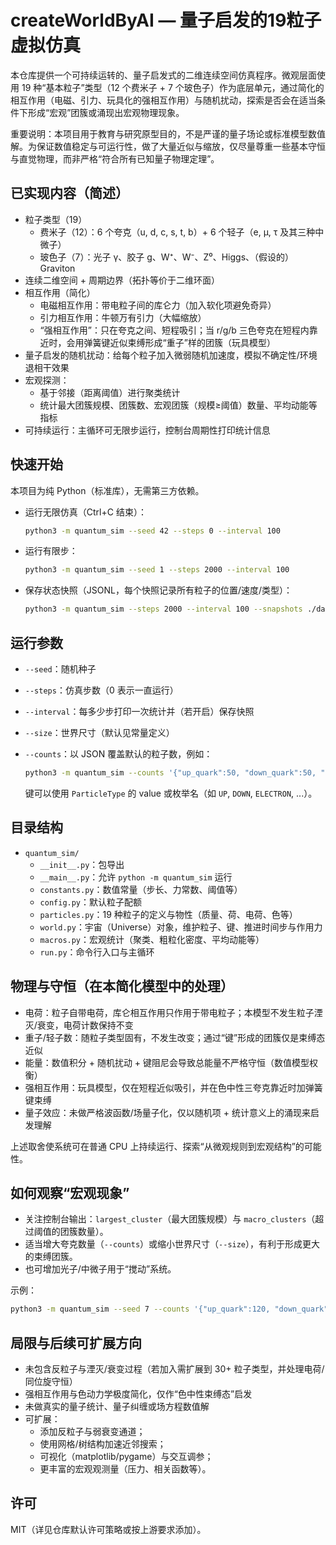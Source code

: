 # createWorldByAI — 量子启发的19粒子虚拟仿真

本仓库提供一个可持续运转的、量子启发式的二维连续空间仿真程序。微观层面使用 19 种“基本粒子”类型（12 个费米子 + 7 个玻色子）作为底层单元，通过简化的相互作用（电磁、引力、玩具化的强相互作用）与随机扰动，探索是否会在适当条件下形成“宏观”团簇或涌现出宏观物理现象。

重要说明：本项目用于教育与研究原型目的，不是严谨的量子场论或标准模型数值解。为保证数值稳定与可运行性，做了大量近似与缩放，仅尽量尊重一些基本守恒与直觉物理，而非严格“符合所有已知量子物理定理”。

## 已实现内容（简述）

- 粒子类型（19）
  - 费米子（12）：6 个夸克（u, d, c, s, t, b）+ 6 个轻子（e, μ, τ 及其三种中微子）
  - 玻色子（7）：光子 γ、胶子 g、W⁺、W⁻、Z⁰、Higgs、（假设的）Graviton
- 连续二维空间 + 周期边界（拓扑等价于二维环面）
- 相互作用（简化）
  - 电磁相互作用：带电粒子间的库仑力（加入软化项避免奇异）
  - 引力相互作用：牛顿万有引力（大幅缩放）
  - “强相互作用”：只在夸克之间、短程吸引；当 r/g/b 三色夸克在短程内靠近时，会用弹簧键近似束缚形成“重子”样的团簇（玩具模型）
- 量子启发的随机扰动：给每个粒子加入微弱随机加速度，模拟不确定性/环境退相干效果
- 宏观探测：
  - 基于邻接（距离阈值）进行聚类统计
  - 统计最大团簇规模、团簇数、宏观团簇（规模≥阈值）数量、平均动能等指标
- 可持续运行：主循环可无限步运行，控制台周期性打印统计信息

## 快速开始

本项目为纯 Python（标准库），无需第三方依赖。

- 运行无限仿真（Ctrl+C 结束）：

  ```bash
  python3 -m quantum_sim --seed 42 --steps 0 --interval 100
  ```

- 运行有限步：

  ```bash
  python3 -m quantum_sim --seed 1 --steps 2000 --interval 100
  ```

- 保存状态快照（JSONL，每个快照记录所有粒子的位置/速度/类型）：

  ```bash
  python3 -m quantum_sim --steps 2000 --interval 100 --snapshots ./data
  ```

## 运行参数

- `--seed`：随机种子
- `--steps`：仿真步数（0 表示一直运行）
- `--interval`：每多少步打印一次统计并（若开启）保存快照
- `--size`：世界尺寸（默认见常量定义）
- `--counts`：以 JSON 覆盖默认的粒子数，例如：

  ```bash
  python3 -m quantum_sim --counts '{"up_quark":50, "down_quark":50, "electron":10, "photon":30}'
  ```

  键可以使用 `ParticleType` 的 value 或枚举名（如 `UP`, `DOWN`, `ELECTRON`, ...）。

## 目录结构

- `quantum_sim/`
  - `__init__.py`：包导出
  - `__main__.py`：允许 `python -m quantum_sim` 运行
  - `constants.py`：数值常量（步长、力常数、阈值等）
  - `config.py`：默认粒子配额
  - `particles.py`：19 种粒子的定义与物性（质量、荷、电荷、色等）
  - `world.py`：宇宙（Universe）对象，维护粒子、键、推进时间步与作用力
  - `macros.py`：宏观统计（聚类、粗粒化密度、平均动能等）
  - `run.py`：命令行入口与主循环

## 物理与守恒（在本简化模型中的处理）

- 电荷：粒子自带电荷，库仑相互作用只作用于带电粒子；本模型不发生粒子湮灭/衰变，电荷计数保持不变
- 重子/轻子数：随粒子类型固有，不发生改变；通过“键”形成的团簇仅是束缚态近似
- 能量：数值积分 + 随机扰动 + 键阻尼会导致总能量不严格守恒（数值模型权衡）
- 强相互作用：玩具模型，仅在短程近似吸引，并在色中性三夸克靠近时加弹簧键束缚
- 量子效应：未做严格波函数/场量子化，仅以随机项 + 统计意义上的涌现来启发理解

上述取舍使系统可在普通 CPU 上持续运行、探索“从微观规则到宏观结构”的可能性。

## 如何观察“宏观现象”

- 关注控制台输出：`largest_cluster`（最大团簇规模）与 `macro_clusters`（超过阈值的团簇数量）。
- 适当增大夸克数量（`--counts`）或缩小世界尺寸（`--size`），有利于形成更大的束缚团簇。
- 也可增加光子/中微子用于“搅动”系统。

示例：

```bash
python3 -m quantum_sim --seed 7 --counts '{"up_quark":120, "down_quark":120, "strange_quark":12, "electron":30, "photon":60}' --interval 100
```

## 局限与后续可扩展方向

- 未包含反粒子与湮灭/衰变过程（若加入需扩展到 30+ 粒子类型，并处理电荷/同位旋守恒）
- 强相互作用与色动力学极度简化，仅作“色中性束缚态”启发
- 未做真实的量子统计、量子纠缠或场方程数值解
- 可扩展：
  - 添加反粒子与弱衰变通道；
  - 使用网格/树结构加速近邻搜索；
  - 可视化（matplotlib/pygame）与交互调参；
  - 更丰富的宏观观测量（压力、相关函数等）。

## 许可

MIT（详见仓库默认许可策略或按上游要求添加）。
